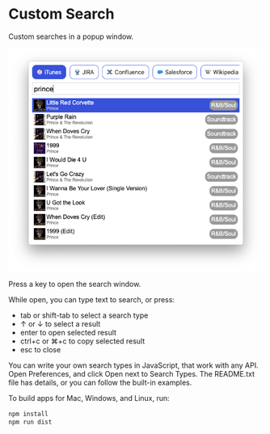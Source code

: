 # Custom Search

Custom searches in a popup window.

![logo](https://raw.githubusercontent.com/jacobweber/customsearch/master/sample.png)

Press a key to open the search window.

While open, you can type text to search, or press:
* tab or shift-tab to select a search type
* ↑ or ↓ to select a result
* enter to open selected result
* ctrl+c or ⌘+c to copy selected result
* esc to close

You can write your own search types in JavaScript, that work with any API. Open Preferences, and click Open next to Search Types. The README.txt file has details, or you can follow the built-in examples.

To build apps for Mac, Windows, and Linux, run:

```
npm install
npm run dist
```